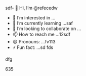 sdf- 👋 Hi, I’m @refecedw
- 👀 I’m interested in ...
- 🌱 I’m currently learning ...saf
- 💞️ I’m looking to collaborate on ...
- 📫 How to reach me ...12sdf
- 😄 Pronouns: ...fv113
- ⚡ Fun fact: ...sd
fds
<!---54545
refeced/refeced is a ✨ special ✨ repositorasdy because its `README.md` (this file) appears54on your GitHub profile.123545
You can click the Preview link to take a look at your chsdfanges.
--->dfg
635
